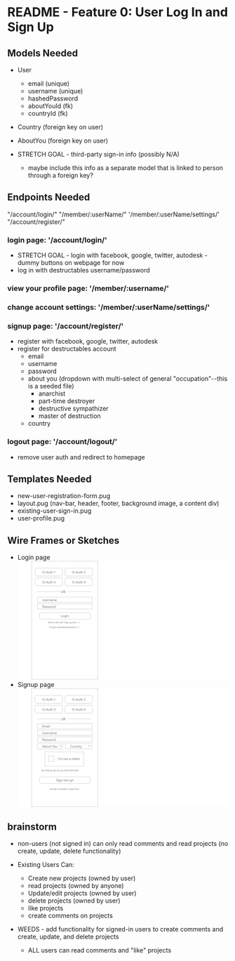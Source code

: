 # README - Feature 0: User Log In and Sign Up

## Models Needed

* User
  * email (unique)
  * username (unique)
  * hashedPassword
  * aboutYouId (fk)
  * countryId (fk)
* Country (foreign key on user)
* AboutYou (foreign key on user)

* STRETCH GOAL - third-party sign-in info (possibly N/A)
  * maybe include this info as a separate model that is linked to person through a foreign key?

## Endpoints Needed

"/account/login/"
"/member/:userName/"
'/member/:userName/settings/'
"/account/register/"

### login page: '/account/login/'

* STRETCH GOAL - login with facebook, google, twitter, autodesk - dummy buttons on webpage for now
* log in with destructables username/password

### view your profile page: '/member/:username/'

### change account settings: '/member/:userName/settings/'

### signup page: '/account/register/'

* register with facebook, google, twitter, autodesk
* register for destructables account
  * email
  * username
  * password
  * about you (dropdown with multi-select of general "occupation"--this is a seeded file)
    * anarchist
    * part-time destroyer
    * destructive sympathizer
    * master of destruction
  * country

### logout page: '/account/logout/'

* remove user auth and redirect to homepage

## Templates Needed

* new-user-registration-form.pug
* layout.pug (nav-bar, header, footer, background image, a content div)
* existing-user-sign-in.pug
* user-profile.pug

## Wire Frames or Sketches

* Login page ![Login Page](./wireframes/login-pug.png "Login Page")
* Signup page ![Signup Page](./wireframes/sign-up-pug.png "Signup Page")

## brainstorm

* non-users (not signed in) can only read comments and read projects (no create, update, delete functionality)

* Existing Users Can:
  * Create new projects (owned by user)
  * read projects (owned by anyone)
  * Update/edit projects (owned by user)
  * delete projects (owned by user)
  * like projects
  * create comments on projects

* WEEDS - add functionality for signed-in users to create comments and create, update, and delete projects
  * ALL users can read comments and "like" projects
